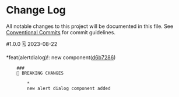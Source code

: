 # Change Log

All notable changes to this project will be documented in this file.
See [Conventional Commits](https://conventionalcommits.org) for commit guidelines.

<a name="1.0.0"></a>
#1.0.0
🗓
2023-08-22

\*feat(alertdialog)!: new component([d6b7286](https://github.com/adobe/spectrum-css/commit/d6b7286))

    	###
    	🛑 BREAKING CHANGES

    		*
    		new alert dialog component added
